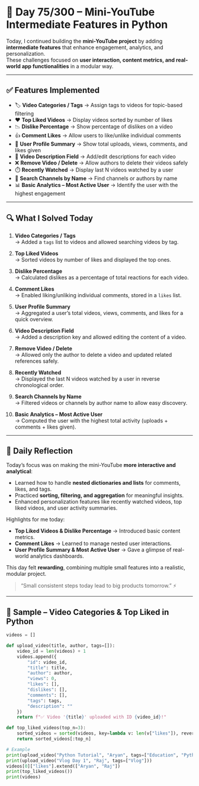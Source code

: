 # 🐍 Day 75/300 – Mini-YouTube Intermediate Features in Python  

Today, I continued building the **mini-YouTube project** by adding **intermediate features** that enhance engagement, analytics, and personalization.  
These challenges focused on **user interaction, content metrics, and real-world app functionalities** in a modular way.  

---

## ✅ Features Implemented  

- 🏷️ **Video Categories / Tags** → Assign tags to videos for topic-based filtering  
- ❤️ **Top Liked Videos** → Display videos sorted by number of likes  
- 📉 **Dislike Percentage** → Show percentage of dislikes on a video  
- 👍 **Comment Likes** → Allow users to like/unlike individual comments  
- 👤 **User Profile Summary** → Show total uploads, views, comments, and likes given  
- 📝 **Video Description Field** → Add/edit descriptions for each video  
- ❌ **Remove Video / Delete** → Allow authors to delete their videos safely  
- ⏱️ **Recently Watched** → Display last N videos watched by a user  
- 🔎 **Search Channels by Name** → Find channels or authors by name  
- 📊 **Basic Analytics – Most Active User** → Identify the user with the highest engagement  

---

## 🔍 What I Solved Today  

1. **Video Categories / Tags**  
   → Added a `tags` list to videos and allowed searching videos by tag.  

2. **Top Liked Videos**  
   → Sorted videos by number of likes and displayed the top ones.  

3. **Dislike Percentage**  
   → Calculated dislikes as a percentage of total reactions for each video.  

4. **Comment Likes**  
   → Enabled liking/unliking individual comments, stored in a `likes` list.  

5. **User Profile Summary**  
   → Aggregated a user’s total videos, views, comments, and likes for a quick overview.  

6. **Video Description Field**  
   → Added a description key and allowed editing the content of a video.  

7. **Remove Video / Delete**  
   → Allowed only the author to delete a video and updated related references safely.  

8. **Recently Watched**  
   → Displayed the last N videos watched by a user in reverse chronological order.  

9. **Search Channels by Name**  
   → Filtered videos or channels by author name to allow easy discovery.  

10. **Basic Analytics – Most Active User**  
    → Computed the user with the highest total activity (uploads + comments + likes given).  

---

## 💭 Daily Reflection  

Today’s focus was on making the mini-YouTube **more interactive and analytical**:  
- Learned how to handle **nested dictionaries and lists** for comments, likes, and tags.  
- Practiced **sorting, filtering, and aggregation** for meaningful insights.  
- Enhanced personalization features like recently watched videos, top liked videos, and user activity summaries.  

Highlights for me today:  
- **Top Liked Videos & Dislike Percentage** → Introduced basic content metrics.  
- **Comment Likes** → Learned to manage nested user interactions.  
- **User Profile Summary & Most Active User** → Gave a glimpse of real-world analytics dashboards.  

This day felt **rewarding**, combining multiple small features into a realistic, modular project.  
> “Small consistent steps today lead to big products tomorrow.” ⚡  

---

## 🧠 Sample – Video Categories & Top Liked in Python  

```python
videos = []

def upload_video(title, author, tags=[]):
    video_id = len(videos) + 1
    videos.append({
        "id": video_id,
        "title": title,
        "author": author,
        "views": 0,
        "likes": [],
        "dislikes": [],
        "comments": [],
        "tags": tags,
        "description": ""
    })
    return f"✅ Video '{title}' uploaded with ID {video_id}!"

def top_liked_videos(top_n=3):
    sorted_videos = sorted(videos, key=lambda v: len(v["likes"]), reverse=True)
    return sorted_videos[:top_n]

# Example
print(upload_video("Python Tutorial", "Aryan", tags=["Education", "Python"]))
print(upload_video("Vlog Day 1", "Raj", tags=["Vlog"]))
videos[0]["likes"].extend(["Aryan", "Raj"])
print(top_liked_videos())
print(videos)
